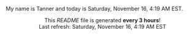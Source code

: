 My name is Tanner and today is Saturday, November 16, 4:19 AM EST.

<p align="center">This <i>README</i> file is generated <b>every 3 hours</b>!</br>Last refresh: Saturday, November 16, 4:19 AM EST<br /></p>
